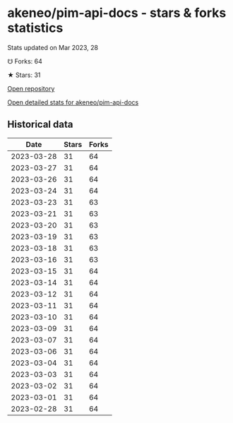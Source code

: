 # akeneo/pim-api-docs - stars & forks statistics

Stats updated on Mar 2023, 28

☋ Forks: 64

★ Stars: 31

[Open repository](https://github.com/akeneo/pim-api-docs)

[Open detailed stats for akeneo/pim-api-docs](https://reviewgithub.com/rep/akeneo/pim-api-docs)

## Historical data
| Date | Stars | Forks |
|------|-------|-------|
| 2023-03-28 | 31 | 64 | 
| 2023-03-27 | 31 | 64 | 
| 2023-03-26 | 31 | 64 | 
| 2023-03-24 | 31 | 64 | 
| 2023-03-23 | 31 | 63 | 
| 2023-03-21 | 31 | 63 | 
| 2023-03-20 | 31 | 63 | 
| 2023-03-19 | 31 | 63 | 
| 2023-03-18 | 31 | 63 | 
| 2023-03-16 | 31 | 63 | 
| 2023-03-15 | 31 | 64 | 
| 2023-03-14 | 31 | 64 | 
| 2023-03-12 | 31 | 64 | 
| 2023-03-11 | 31 | 64 | 
| 2023-03-10 | 31 | 64 | 
| 2023-03-09 | 31 | 64 | 
| 2023-03-07 | 31 | 64 | 
| 2023-03-06 | 31 | 64 | 
| 2023-03-04 | 31 | 64 | 
| 2023-03-03 | 31 | 64 | 
| 2023-03-02 | 31 | 64 | 
| 2023-03-01 | 31 | 64 | 
| 2023-02-28 | 31 | 64 | 

